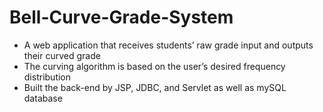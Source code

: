 # Bell-Curve-Grade-System

- A web application that receives students’ raw grade input and outputs their curved grade
- The curving algorithm is based on the user’s desired frequency distribution
- Built the back-end by JSP, JDBC, and Servlet as well as mySQL database 

